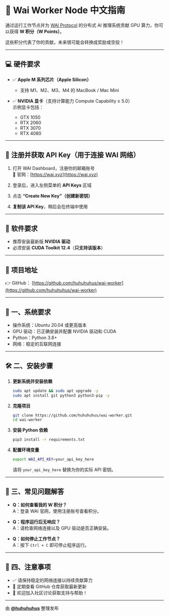 # 🚀 Wai Worker Node 中文指南

通过运行工作节点并为 [WAI Protocol](https://wai.xyz) 的分布式 AI 推理系统贡献 GPU 算力，你可以获得 **W 积分（W Points）**。

这些积分代表了你的贡献，未来很可能会转换成奖励或空投！

---

## 💻 硬件要求

- ✅ **Apple M 系列芯片（Apple Silicon）**
  - 支持 M1、M2、M3、M4 的 MacBook / Mac Mini

- ✅ **NVIDIA 显卡**（支持计算能力 Compute Capability ≥ 5.0）  
  示例显卡包括：
  - GTX 1050  
  - RTX 2060  
  - RTX 3070  
  - RTX 4080  

---

## 📝 注册并获取 API Key（用于连接 WAI 网络）

1. 打开 WAI Dashboard，注册你的邮箱账号  
   🔗 官网：[https://wai.xyz](https://wai.xyz)

2. 登录后，进入左侧菜单的 **API Keys** 区域

3. 点击 **“Create New Key”（创建新密钥）**

4. **复制该 API Key**，稍后会在终端中使用

---

## 💽 软件要求

- 推荐安装最新版 **NVIDIA 驱动**
- 必须安装 **CUDA Toolkit 12.4**（**只支持该版本**）

---

## 📌 项目地址

👉 GitHub： [https://github.com/huhuhuhus/wai-worker](https://github.com/huhuhuhus/wai-worker)

---

## 🧰 一、系统要求

- 操作系统：Ubuntu 20.04 或更高版本  
- GPU 驱动：已正确安装并配置 NVIDIA 驱动和 CUDA  
- Python：Python 3.8+  
- 网络：稳定的互联网连接  

---

## 🛠️ 二、安装步骤

1. **更新系统并安装依赖**

   ```bash
   sudo apt update && sudo apt upgrade -y
   sudo apt install git python3 python3-pip -y
   ```

2. **克隆项目**

   ```bash
   git clone https://github.com/huhuhuhus/wai-worker.git
   cd wai-worker
   ```

3. **安装 Python 依赖**

   ```bash
   pip3 install -r requirements.txt
   ```

4. **配置环境变量**

   ```bash
   export WAI_API_KEY=your_api_key_here
   ```

   请将 `your_api_key_here` 替换为你的实际 API 密钥。

---

## 🎯 三、常见问题解答

- **Q：如何查看我的 W 积分？**  
  A：登录 WAI 官网，使用注册账号查看积分。

- **Q：程序运行后无响应？**  
  A：请检查网络连接以及 GPU 驱动是否正确安装。

- **Q：如何停止工作节点？**  
  A：按下 `Ctrl + C` 即可停止程序运行。

---

## 📢 四、注意事项

- ✅ 请保持稳定的网络连接以持续贡献算力  
- 🔄 定期查看 GitHub 仓库获取最新更新  
- 💬 欢迎加入社区讨论获取支持与帮助！

---

由 **[@huhuhuhus](https://github.com/huhuhuhus)** 整理发布

